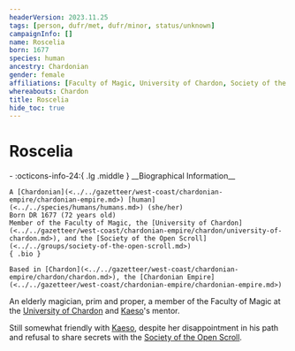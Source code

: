 ```yaml
---
headerVersion: 2023.11.25
tags: [person, dufr/met, dufr/minor, status/unknown]
campaignInfo: []
name: Roscelia
born: 1677
species: human
ancestry: Chardonian
gender: female
affiliations: [Faculty of Magic, University of Chardon, Society of the Open Scroll]
whereabouts: Chardon
title: Roscelia
hide_toc: true
---
```

# Roscelia
<div class="grid cards ext-narrow-margin ext-one-column" markdown>
- :octicons-info-24:{ .lg .middle } __Biographical Information__

    A [Chardonian](<../../gazetteer/west-coast/chardonian-empire/chardonian-empire.md>) [human](<../../species/humans/humans.md>) (she/her)  
    Born DR 1677 (72 years old)  
    Member of the Faculty of Magic, the [University of Chardon](<../../gazetteer/west-coast/chardonian-empire/chardon/university-of-chardon.md>), and the [Society of the Open Scroll](<../../groups/society-of-the-open-scroll.md>)  
    { .bio }

    Based in [Chardon](<../../gazetteer/west-coast/chardonian-empire/chardon/chardon.md>), the [Chardonian Empire](<../../gazetteer/west-coast/chardonian-empire/chardonian-empire.md>)
</div>


An elderly magician, prim and proper, a member of the Faculty of Magic at the [University of Chardon](<../../gazetteer/west-coast/chardonian-empire/chardon/university-of-chardon.md>) and [Kaeso](<./kaeso.md>)'s mentor.

Still somewhat friendly with [Kaeso](<./kaeso.md>), despite her disappointment in his path and refusal to share secrets with the [Society of the Open Scroll](<../../groups/society-of-the-open-scroll.md>). 